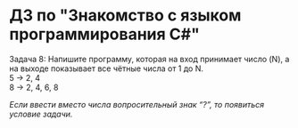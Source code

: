 # ДЗ по "Знакомство с языком программирования С#"
Задача 8: Напишите программу, которая на вход принимает число (N), а на выходе показывает все чётные числа от 1 до N.  
5 -> 2, 4  
8 -> 2, 4, 6, 8  
  
*Если ввести вместо числа вопросительный знак “?”, то появиться условие задачи.*